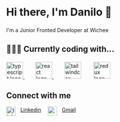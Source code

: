 <h1 align="left">Hi there, I'm Danilo 👋</h1>

###

<p align="left">I'm a Junior Fronted Developer at Wichee</p>

###

<h2 align="left">👨🏻‍💻 Currently coding with...</h2>

###

<div align="left">
  <a href="https://www.typescriptlang.org/" target="_blank" rel="noreferrer">
  <img src="https://skillicons.dev/icons?i=ts" height="45" alt="typescript logo"  />
  </a>
  <img width="25" />
  <a href="https://react.dev/" target="_blank" rel="noreferrer">
  <img src="https://skillicons.dev/icons?i=react" height="45" alt="react logo"  />
  </a>
  <img width="25" />
  <img src="https://skillicons.dev/icons?i=tailwind" height="45" alt="tailwindcss logo"  />
  <img width="25" />
  <a href="https://redux.js.org/" target="_blank" rel="noreferrer">
  <img src="https://skillicons.dev/icons?i=redux" height="45" alt="redux logo"  />
  </a>
</div>

###

## Connect with me
<img src="https://skillicons.dev/icons?i=linkedin" valign="top" height="25" alt="linkedin logo"  /> <img width="5" /> [Linkedin](https://www.linkedin.com/in/danilo-giarlini/) <img width="10" /> <img src="https://skillicons.dev/icons?i=gmail&theme=light&theme=light" valign="top" height="25" alt="gmail logo"  /> <img width="5" /> [Gmail](mailto:danilogiarlini@gmail.com) <br/>
  

